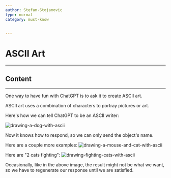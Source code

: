```yaml
---
author: Stefan-Stojanovic
type: normal
category: must-know
 

---
```


# ASCII Art

---

## Content

---

One way to have fun with ChatGPT is to ask it to create ASCII art.

ASCII art uses a combination of characters to portray pictures or art.

Here's how we can tell ChatGPT to be an ASCII writer:

![drawing-a-dog-with-ascii](https://img.enkipro.com/929f9a0c768652b28294c35c905873bd.png)

Now it knows how to respond, so we can only send the object's name.

Here are a couple more examples:
![drawing-a-mouse-and-cat-with-ascii](https://img.enkipro.com/dfdf6552936487c8125e44394fb42c95.png)

Here are "2 cats fighting":
![drawing-fighting-cats-with-ascii](https://img.enkipro.com/8068e4cbf37bd8997ac852a406ef65fb.png)

Occasionally, like in the above image, the result might not be what we want, so we have to regenerate our response until we are satisfied.